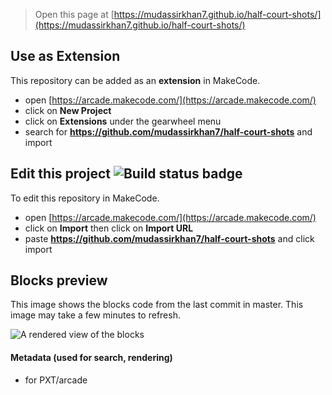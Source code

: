  


> Open this page at [https://mudassirkhan7.github.io/half-court-shots/](https://mudassirkhan7.github.io/half-court-shots/)

## Use as Extension

This repository can be added as an **extension** in MakeCode.

* open [https://arcade.makecode.com/](https://arcade.makecode.com/)
* click on **New Project**
* click on **Extensions** under the gearwheel menu
* search for **https://github.com/mudassirkhan7/half-court-shots** and import

## Edit this project ![Build status badge](https://github.com/mudassirkhan7/half-court-shots/workflows/MakeCode/badge.svg)

To edit this repository in MakeCode.

* open [https://arcade.makecode.com/](https://arcade.makecode.com/)
* click on **Import** then click on **Import URL**
* paste **https://github.com/mudassirkhan7/half-court-shots** and click import

## Blocks preview

This image shows the blocks code from the last commit in master.
This image may take a few minutes to refresh.

![A rendered view of the blocks](https://github.com/mudassirkhan7/half-court-shots/raw/master/.github/makecode/blocks.png)

#### Metadata (used for search, rendering)

* for PXT/arcade
<script src="https://makecode.com/gh-pages-embed.js"></script><script>makeCodeRender("{{ site.makecode.home_url }}", "{{ site.github.owner_name }}/{{ site.github.repository_name }}");</script>
